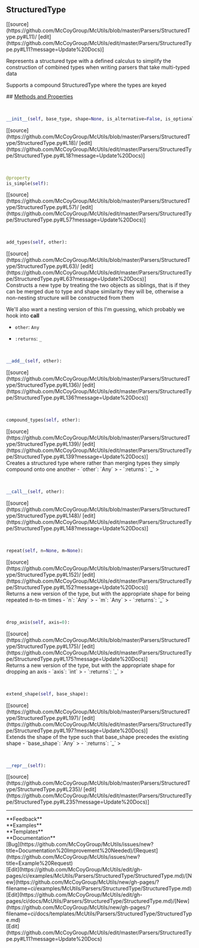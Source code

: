 ## <a id="McUtils.Parsers.StructuredType.StructuredType">StructuredType</a> 

<div class="docs-source-link" markdown="1">
[[source](https://github.com/McCoyGroup/McUtils/blob/master/Parsers/StructuredType.py#L11)/
[edit](https://github.com/McCoyGroup/McUtils/edit/master/Parsers/StructuredType.py#L11?message=Update%20Docs)]
</div>

Represents a structured type with a defined calculus to simplify the construction of combined types when writing
parsers that take multi-typed data

Supports a compound StructuredType where the types are keyed







<div class="collapsible-section">
 <div class="collapsible-section collapsible-section-header" markdown="1">
## <a class="collapse-link" data-toggle="collapse" href="#methods" markdown="1"> Methods and Properties</a> <a class="float-right" data-toggle="collapse" href="#methods"><i class="fa fa-chevron-down"></i></a>
 </div>
 <div class="collapsible-section collapsible-section-body collapse show" id="methods" markdown="1">
 
<a id="McUtils.Parsers.StructuredType.StructuredType.__init__" class="docs-object-method">&nbsp;</a> 
```python
__init__(self, base_type, shape=None, is_alternative=False, is_optional=False, default_value=None): 
```
<div class="docs-source-link" markdown="1">
[[source](https://github.com/McCoyGroup/McUtils/blob/master/Parsers/StructuredType/StructuredType.py#L18)/
[edit](https://github.com/McCoyGroup/McUtils/edit/master/Parsers/StructuredType/StructuredType.py#L18?message=Update%20Docs)]
</div>


<a id="McUtils.Parsers.StructuredType.StructuredType.is_simple" class="docs-object-method">&nbsp;</a> 
```python
@property
is_simple(self): 
```
<div class="docs-source-link" markdown="1">
[[source](https://github.com/McCoyGroup/McUtils/blob/master/Parsers/StructuredType/StructuredType.py#L57)/
[edit](https://github.com/McCoyGroup/McUtils/edit/master/Parsers/StructuredType/StructuredType.py#L57?message=Update%20Docs)]
</div>


<a id="McUtils.Parsers.StructuredType.StructuredType.add_types" class="docs-object-method">&nbsp;</a> 
```python
add_types(self, other): 
```
<div class="docs-source-link" markdown="1">
[[source](https://github.com/McCoyGroup/McUtils/blob/master/Parsers/StructuredType/StructuredType.py#L63)/
[edit](https://github.com/McCoyGroup/McUtils/edit/master/Parsers/StructuredType/StructuredType.py#L63?message=Update%20Docs)]
</div>
Constructs a new type by treating the two objects as siblings, that is if they can be merged due to type and
shape similarity they will be, otherwise a non-nesting structure will be constructed from them

We'll also want a nesting version of this I'm guessing, which probably we hook into __call__
  - `other`: `Any`
    > 
  - `:returns`: `_`
    >


<a id="McUtils.Parsers.StructuredType.StructuredType.__add__" class="docs-object-method">&nbsp;</a> 
```python
__add__(self, other): 
```
<div class="docs-source-link" markdown="1">
[[source](https://github.com/McCoyGroup/McUtils/blob/master/Parsers/StructuredType/StructuredType.py#L136)/
[edit](https://github.com/McCoyGroup/McUtils/edit/master/Parsers/StructuredType/StructuredType.py#L136?message=Update%20Docs)]
</div>


<a id="McUtils.Parsers.StructuredType.StructuredType.compound_types" class="docs-object-method">&nbsp;</a> 
```python
compound_types(self, other): 
```
<div class="docs-source-link" markdown="1">
[[source](https://github.com/McCoyGroup/McUtils/blob/master/Parsers/StructuredType/StructuredType.py#L139)/
[edit](https://github.com/McCoyGroup/McUtils/edit/master/Parsers/StructuredType/StructuredType.py#L139?message=Update%20Docs)]
</div>
Creates a structured type where rather than merging types they simply compound onto one another
  - `other`: `Any`
    > 
  - `:returns`: `_`
    >


<a id="McUtils.Parsers.StructuredType.StructuredType.__call__" class="docs-object-method">&nbsp;</a> 
```python
__call__(self, other): 
```
<div class="docs-source-link" markdown="1">
[[source](https://github.com/McCoyGroup/McUtils/blob/master/Parsers/StructuredType/StructuredType.py#L148)/
[edit](https://github.com/McCoyGroup/McUtils/edit/master/Parsers/StructuredType/StructuredType.py#L148?message=Update%20Docs)]
</div>


<a id="McUtils.Parsers.StructuredType.StructuredType.repeat" class="docs-object-method">&nbsp;</a> 
```python
repeat(self, n=None, m=None): 
```
<div class="docs-source-link" markdown="1">
[[source](https://github.com/McCoyGroup/McUtils/blob/master/Parsers/StructuredType/StructuredType.py#L152)/
[edit](https://github.com/McCoyGroup/McUtils/edit/master/Parsers/StructuredType/StructuredType.py#L152?message=Update%20Docs)]
</div>
Returns a new version of the type, but with the appropriate shape for being repeated n-to-m times
  - `n`: `Any`
    > 
  - `m`: `Any`
    > 
  - `:returns`: `_`
    >


<a id="McUtils.Parsers.StructuredType.StructuredType.drop_axis" class="docs-object-method">&nbsp;</a> 
```python
drop_axis(self, axis=0): 
```
<div class="docs-source-link" markdown="1">
[[source](https://github.com/McCoyGroup/McUtils/blob/master/Parsers/StructuredType/StructuredType.py#L175)/
[edit](https://github.com/McCoyGroup/McUtils/edit/master/Parsers/StructuredType/StructuredType.py#L175?message=Update%20Docs)]
</div>
Returns a new version of the type, but with the appropriate shape for dropping an axis
  - `axis`: `int`
    > 
  - `:returns`: `_`
    >


<a id="McUtils.Parsers.StructuredType.StructuredType.extend_shape" class="docs-object-method">&nbsp;</a> 
```python
extend_shape(self, base_shape): 
```
<div class="docs-source-link" markdown="1">
[[source](https://github.com/McCoyGroup/McUtils/blob/master/Parsers/StructuredType/StructuredType.py#L197)/
[edit](https://github.com/McCoyGroup/McUtils/edit/master/Parsers/StructuredType/StructuredType.py#L197?message=Update%20Docs)]
</div>
Extends the shape of the type such that base_shape precedes the existing shape
  - `base_shape`: `Any`
    > 
  - `:returns`: `_`
    >


<a id="McUtils.Parsers.StructuredType.StructuredType.__repr__" class="docs-object-method">&nbsp;</a> 
```python
__repr__(self): 
```
<div class="docs-source-link" markdown="1">
[[source](https://github.com/McCoyGroup/McUtils/blob/master/Parsers/StructuredType/StructuredType.py#L235)/
[edit](https://github.com/McCoyGroup/McUtils/edit/master/Parsers/StructuredType/StructuredType.py#L235?message=Update%20Docs)]
</div>
 </div>
</div>












---


<div markdown="1" class="text-secondary">
<div class="container">
  <div class="row">
   <div class="col" markdown="1">
**Feedback**   
</div>
   <div class="col" markdown="1">
**Examples**   
</div>
   <div class="col" markdown="1">
**Templates**   
</div>
   <div class="col" markdown="1">
**Documentation**   
</div>
   <div class="col" markdown="1">
   
</div>
   <div class="col" markdown="1">
   
</div>
   <div class="col" markdown="1">
   
</div>
</div>
  <div class="row">
   <div class="col" markdown="1">
[Bug](https://github.com/McCoyGroup/McUtils/issues/new?title=Documentation%20Improvement%20Needed)/[Request](https://github.com/McCoyGroup/McUtils/issues/new?title=Example%20Request)   
</div>
   <div class="col" markdown="1">
[Edit](https://github.com/McCoyGroup/McUtils/edit/gh-pages/ci/examples/McUtils/Parsers/StructuredType/StructuredType.md)/[New](https://github.com/McCoyGroup/McUtils/new/gh-pages/?filename=ci/examples/McUtils/Parsers/StructuredType/StructuredType.md)   
</div>
   <div class="col" markdown="1">
[Edit](https://github.com/McCoyGroup/McUtils/edit/gh-pages/ci/docs/McUtils/Parsers/StructuredType/StructuredType.md)/[New](https://github.com/McCoyGroup/McUtils/new/gh-pages/?filename=ci/docs/templates/McUtils/Parsers/StructuredType/StructuredType.md)   
</div>
   <div class="col" markdown="1">
[Edit](https://github.com/McCoyGroup/McUtils/edit/master/Parsers/StructuredType.py#L11?message=Update%20Docs)   
</div>
   <div class="col" markdown="1">
   
</div>
   <div class="col" markdown="1">
   
</div>
   <div class="col" markdown="1">
   
</div>
</div>
</div>
</div>